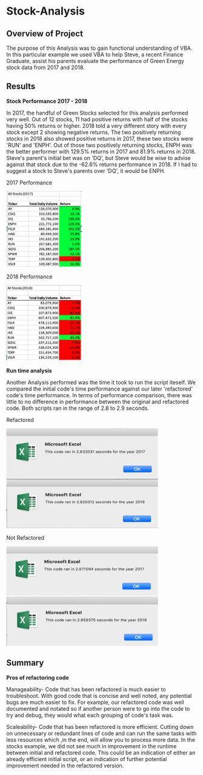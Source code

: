 # Stock-Analysis

## Overview of Project
The purpose of this Analysis was to gain functional understanding of VBA. In this particular example we used VBA to help Steve, a recent Finance Graduate, assist his parents evaluate the performance of Green Energy stock data from 2017 and 2018.

## Results

**Stock Performance 2017 - 2018**

In 2017, the handful of Green Stocks selected for this analysis performed very well. Out of 12 stocks, 11 had positive returns with half of the stocks having 50% returns or higher. 2018 told a very different story with every stock except 2 showing negative returns. The two positively returning stocks in 2018 also showed positive returns in 2017, these two stocks were 'RUN' and 'ENPH'. Out of those two positively returning stocks, ENPH was the better performer with 129.5% returns in 2017 and 81.9% returns in 2018. Steve's parent's initial bet was on 'DQ', but Steve would be wise to advise against that stock due to the -62.6% returns performance in 2018. If I had to suggest a stock to Steve's parents over 'DQ', it would be ENPH.


2017 Performance

<img src="https://github.com/niklasax/stock-analysis/blob/main/Stock%20Performance%202017.png" width="200" height="200" />

2018 Performance

<img src="https://github.com/niklasax/stock-analysis/blob/main/Stock%20Performance%202018.png" width="200" height="200" />

**Run time analysis**

Another Analysis performed was the time it took to run the script iteself. We compared the initial code's time performance against our later 'refactored' code's time performance. In terms of performance comparison, there was little to no difference in performance between the original and refactored code. Both scripts ran in the range of 2.8 to 2.9 seconds.

Refactored

<img src="https://github.com/niklasax/stock-analysis/blob/main/VBA_Challenge_2017.png" width="400" height="130" />
<img src="https://github.com/niklasax/stock-analysis/blob/main/VBA_Challenge_2018.png" width="400" height="130" />

Not Refactored

<img src="https://github.com/niklasax/stock-analysis/blob/main/2017%20(not%20refactored).png" width="400" height="130" />
<img src="https://github.com/niklasax/stock-analysis/blob/main/2018%20(not%20refactored).png" width="400" height="130" />


## Summary

**Pros of refactoring code**

Manageability- Code that has been refactored is much easier to troubleshoot. With good code that is concise and well noted, any potential bugs are much easier to fix. For example, our refactored code was well documented and notated so if another person were to go into the code to try and debug, they would what each grouping of code's task was.

Scaleability- Code that has been refactored is more efficient. Cutting down on unnecessary or redundant lines of code and can run the same tasks with less resources which ,in the end, will allow you to process more data. In the stocks example, we did not see much in improvement in the runtime between initial and refactored code. This could be an indication of either an already efficient initial script, or an indication of further potential improvement needed in the refactored version.
